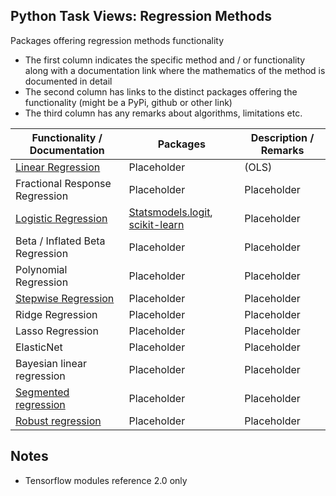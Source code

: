 ## Python Task Views: Regression Methods

Packages offering regression methods functionality

* The first column indicates the specific method and / or functionality along with a documentation link where the mathematics of the method is documented in detail
* The second column has links to the distinct packages offering the functionality (might be a PyPi, github or other link)
* The third column has any remarks about algorithms, limitations etc.


| Functionality / Documentation | Packages |  Description / Remarks |
|---------------| ----------- |----------------------- | 
| [Linear Regression](https://en.wikipedia.org/wiki/Linear_regression)  | Placeholder | (OLS)            |
| Fractional Response Regression  | Placeholder |  Placeholder           |
| [Logistic Regression](https://en.wikipedia.org/wiki/Logistic_regression)  | [Statsmodels.logit](http://www.statsmodels.org/dev/generated/statsmodels.discrete.discrete_model.Logit.html), [scikit-learn](https://scikit-learn.org/stable/modules/generated/sklearn.linear_model.LogisticRegression.html) |  Placeholder           |
| Beta / Inflated Beta Regression  | Placeholder |  Placeholder           |
| Polynomial Regression  | Placeholder |  Placeholder           |
| [Stepwise Regression](https://en.wikipedia.org/wiki/Stepwise_regression)  | Placeholder |  Placeholder           |
| Ridge Regression  | Placeholder |  Placeholder           |
| Lasso Regression  | Placeholder |  Placeholder           |
| ElasticNet | Placeholder |  Placeholder           |
| Bayesian linear regression | Placeholder |  Placeholder           |
| [Segmented regression](https://en.wikipedia.org/wiki/Segmented_regression) | Placeholder |  Placeholder           |
| [Robust regression](https://en.wikipedia.org/wiki/Robust_regression) | Placeholder |  Placeholder           |


## Notes
* Tensorflow modules reference 2.0 only

